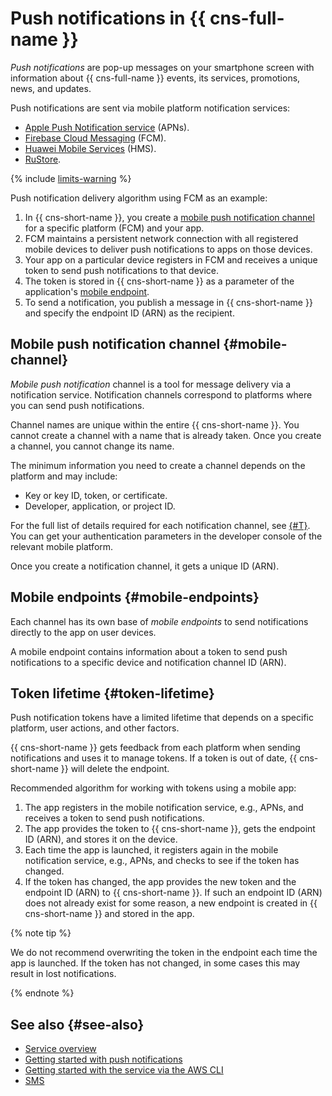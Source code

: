 # Push notifications in {{ cns-full-name }}

_Push notifications_ are pop-up messages on your smartphone screen with information about {{ cns-full-name }} events, its services, promotions, news, and updates.

Push notifications are sent via mobile platform notification services:
* [Apple Push Notification service](https://developer.apple.com/notifications/) (APNs).
* [Firebase Cloud Messaging](https://firebase.google.com/) (FCM).
* [Huawei Mobile Services](https://developer.huawei.com/consumer/) (HMS).
* [RuStore](https://www.rustore.ru/help/sdk/push-notifications/).

{% include [limits-warning](../../_includes/notifications/limits-warning.md) %}

Push notification delivery algorithm using FCM as an example:
1. In {{ cns-short-name }}, you create a [mobile push notification channel](#mobile-channel) for a specific platform (FCM) and your app.
1. FCM maintains a persistent network connection with all registered mobile devices to deliver push notifications to apps on those devices.
1. Your app on a particular device registers in FCM and receives a unique token to send push notifications to that device.
1. The token is stored in {{ cns-short-name }} as a parameter of the application's [mobile endpoint](#mobile-endpoints). 
1. To send a notification, you publish a message in {{ cns-short-name }} and specify the endpoint ID (ARN) as the recipient.

## Mobile push notification channel {#mobile-channel}

_Mobile push notification_ channel is a tool for message delivery via a notification service. Notification channels correspond to platforms where you can send push notifications.

Channel names are unique within the entire {{ cns-short-name }}. You cannot create a channel with a name that is already taken. Once you create a channel, you cannot change its name.

The minimum information you need to create a channel depends on the platform and may include:

* Key or key ID, token, or certificate.
* Developer, application, or project ID.

For the full list of details required for each notification channel, see [{#T}](../operations/push/channel-create.md). You can get your authentication parameters in the developer console of the relevant mobile platform.

Once you create a notification channel, it gets a unique ID (ARN).

## Mobile endpoints {#mobile-endpoints}

Each channel has its own base of _mobile endpoints_ to send notifications directly to the app on user devices.

A mobile endpoint contains information about a token to send push notifications to a specific device and notification channel ID (ARN). 

## Token lifetime {#token-lifetime}

Push notification tokens have a limited lifetime that depends on a specific platform, user actions, and other factors.

{{ cns-short-name }} gets feedback from each platform when sending notifications and uses it to manage tokens. If a token is out of date, {{ cns-short-name }} will delete the endpoint.

Recommended algorithm for working with tokens using a mobile app:
1. The app registers in the mobile notification service, e.g., APNs, and receives a token to send push notifications.
1. The app provides the token to {{ cns-short-name }}, gets the endpoint ID (ARN), and stores it on the device.
1. Each time the app is launched, it registers again in the mobile notification service, e.g., APNs, and checks to see if the token has changed.
1. If the token has changed, the app provides the new token and the endpoint ID (ARN) to {{ cns-short-name }}. If such an endpoint ID (ARN) does not already exist for some reason, a new endpoint is created in {{ cns-short-name }} and stored in the app.

{% note tip %}

We do not recommend overwriting the token in the endpoint each time the app is launched. If the token has not changed, in some cases this may result in lost notifications.

{% endnote %}

## See also {#see-also}

* [Service overview](index.md)
* [Getting started with push notifications](../quickstart-push.md)
* [Getting started with the service via the AWS CLI](../tools/aws-cli.md)
* [SMS](sms.md)